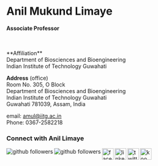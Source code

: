 # Anil Mukund Limaye
**Associate Professor**


<br>
<br>
**Affiliation**
</br>Department of Biosciences and Bioengineering</br>
Indian Institute of Technology Guwahati

**Address** (office)</br>
Room No. 305, O Block</br>
Department of Biosciences and Bioengineering</br>
Indian Institute of Technology Guwahati</br>
Guwahati 781039, Assam, India

email: amul@iitg.ac.in</br>
Phone: 0367-2582218

### Connect with Anil Limaye

[<img align="left" alt="github followers" src="https://img.shields.io/github/followers/molendolab?color=blue&label=Connect&logo=Facebook&style=social" />][facebook]
[<img align="left" alt="github followers" src="https://img.shields.io/github/followers/molendolab?color=white&label=github&logo=github&logoColor=blue&style=social" />][github]

[<img align="left" alt="facebook link" width="30px" src="https://cdn-icons.flaticon.com/png/512/2504/premium/2504903.png?token=exp=1635914035~hmac=6a1bf83aab3f9c5a565a782df910c0c2" />][facebook]
[<img align="left" alt="linkedin link" width="30px" src="https://cdn-icons.flaticon.com/png/512/2504/premium/2504923.png?token=exp=1635914630~hmac=ca2ceb969aa9daabf7192ada2e2b8e5a" />][linkedin]
[<img align="left" alt="twitter" width="30px" src="https://cdn-icons.flaticon.com/png/512/2504/premium/2504947.png?token=exp=1635915091~hmac=b66c6bd975b8c5b6c1230c5bc4a7ace1" />][twitter]
[<img align="left" alt="koo link" width="30px" src="https://www.kooapp.com/img/logoSolidOutline.png" />][koo]


[github]: https://github.com/molendolab
[facebook]: https://www.facebook.com/limaye.anil/
[linkedin]: https://www.linkedin.com/in/anil-limaye-472a6a52/
[twitter]: https://twitter.com/limaye_mukund
[koo]: https://www.kooapp.com/profile/anillimaye
